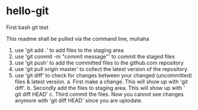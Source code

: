 # hello-git
First bash git test

This readme shall be pulled via the command line, muhaha

1. use 'git add *.*' to add files to the staging area
2. use 'git commit -m "commit message"' to commit the staged files
3. use 'git push' to add the committed files to the github.com repository
4. use 'git pull origin master' to collect the latest version of the repository.
5. use 'git diff' to check for changes between your changed (uncommitted) files & latest version.
	a. First make a change. This will show up with 'git diff'.
	b. Secondly add the files to staging area. This will show up with ' git diff HEAD'
	c. Third commit the files. Now you cannot see changes anymore with 'git diff HEAD' since you are uptodate.